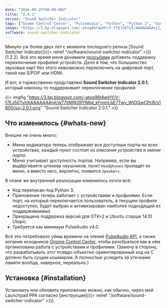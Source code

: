 ```yaml
---
date: "2016-09-25T00:00:00Z"
title: "2.0.1"
series: "Sound Switcher Indicator"
tags: ["Gnome Control Center", "PulseAudio", "Python", "Python 3", "Sound Switcher Indicator", "Ubuntu", "Unity", "Utopic Unicorn", "звук", "индикатор"]
image: "https://3.bp.blogspot.com/-atoq96tAwHY/V-f7EJ50TyI/AAAAAAAAnjI/w77tiMI92RYIMql_kFmmLbE7Twy_WtDQwCPcB/s1600/ssi-2.0.1.png"
software: sound-switcher-indicator
---
```


Минуло уж более двух лет с момента последнего релиза [Sound Switcher Indicator]({{< relref "/software/sound-switcher-indicator" >}}) (1.2.2). Всё это время меня донимали [просьбами](https://github.com/yktoo/indicator-sound-switcher/issues/3) добавить поддержку переключения профилей устройств. Дело в том, что большинство звуковых карт без этого невозможно переключить на цифровой порт, такой как S/PDIF или HDMI.

И вот, я торжественно представляю **Sound Switcher Indicator 2.0.1**, который *наконец-то* поддерживает переключение профилей:

<!--more-->

{{< imgfig "https://3.bp.blogspot.com/-atoq96tAwHY/V-f7EJ50TyI/AAAAAAAAnjI/w77tiMI92RYIMql_kFmmLbE7Twy_WtDQwCPcB/s1600/ssi-2.0.1.png" "Sound Switcher Indicator 2.0.1." >}}

## Что изменилось {#whats-new}

Внешне не очень много:

* Меню индикатора теперь отображает все доступные порты на всех устройствах, каждый пункт состоит из *описания устройства* и *имени порта*.
* Меню учитывает доступность портов. Например, если вы выдёргиваете штеккер наушников, пункт `Headphones` пропадёт из меню, а вместо него, вероятно, появится `Speakers`.

В плане же внутренней реализации изменилось почти всё:

* Код переписан под Python 3.
* Приложение теперь работает с устройствами и профилями. Если порт, на который переключается пользователь, в текущем профиле недоступен, будет выбран и активизирован наиболее подходящий из поддерживаемых.
* Прекращена поддержка версий для GTK+2 и Ubuntu старше 14.10 Utopic.
* Требуется как минимум PulseAudio v4.0.

Всё это потребовало уймы времени на чтение [PulseAudio API](https://freedesktop.org/software/pulseaudio/doxygen/), а также копание исходников [Gnome Control Center](https://github.com/GNOME/gnome-control-center), чтобы разобраться как в нём организована работа с устройствами и профилями. (Замечу в сторону, что разрабатывать этот псевдо-объектно-ориентированный код на C должно быть сущим кошмаром. А полностью уследить за утечками памяти вообще, наверное, нереально.)

## Установка {#installation}

Установить или обновить приложение можно, как обычно, через мой Launchpad PPA согласно [инструкции]({{< relref "/software/sound-switcher-indicator" >}}).
